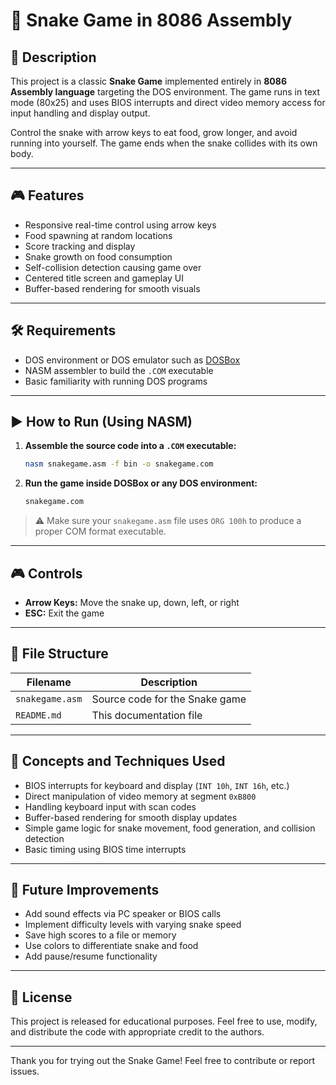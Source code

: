 
# 🐍 Snake Game in 8086 Assembly

## 📜 Description
This project is a classic **Snake Game** implemented entirely in **8086 Assembly language** targeting the DOS environment. The game runs in text mode (80x25) and uses BIOS interrupts and direct video memory access for input handling and display output. 

Control the snake with arrow keys to eat food, grow longer, and avoid running into yourself. The game ends when the snake collides with its own body.

---

## 🎮 Features
- Responsive real-time control using arrow keys
- Food spawning at random locations
- Score tracking and display
- Snake growth on food consumption
- Self-collision detection causing game over
- Centered title screen and gameplay UI
- Buffer-based rendering for smooth visuals

---

## 🛠 Requirements
- DOS environment or DOS emulator such as [DOSBox](https://www.dosbox.com/)
- NASM assembler to build the `.COM` executable
- Basic familiarity with running DOS programs

---

## ▶️ How to Run (Using NASM)
1. **Assemble the source code into a `.COM` executable:**
   ```bash
   nasm snakegame.asm -f bin -o snakegame.com
   ```

2. **Run the game inside DOSBox or any DOS environment:**

   ```bash
   snakegame.com
   ```

> ⚠️ Make sure your `snakegame.asm` file uses `ORG 100h` to produce a proper COM format executable.

---

## 🎮 Controls

* **Arrow Keys:** Move the snake up, down, left, or right
* **ESC:** Exit the game

---

## 📁 File Structure

| Filename        | Description                    |
| --------------- | ------------------------------ |
| `snakegame.asm` | Source code for the Snake game |
| `README.md`     | This documentation file        |

---

## 🧠 Concepts and Techniques Used

* BIOS interrupts for keyboard and display (`INT 10h`, `INT 16h`, etc.)
* Direct manipulation of video memory at segment `0xB800`
* Handling keyboard input with scan codes
* Buffer-based rendering for smooth display updates
* Simple game logic for snake movement, food generation, and collision detection
* Basic timing using BIOS time interrupts

---

## 🧩 Future Improvements

* Add sound effects via PC speaker or BIOS calls
* Implement difficulty levels with varying snake speed
* Save high scores to a file or memory
* Use colors to differentiate snake and food
* Add pause/resume functionality

---

## 📜 License

This project is released for educational purposes. Feel free to use, modify, and distribute the code with appropriate credit to the authors.

---

Thank you for trying out the Snake Game!
Feel free to contribute or report issues.

```
